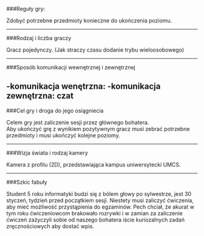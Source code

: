 ###Reguły gry:

Zdobyć potrzebne przedmioty konieczne do ukończenia poziomu.

----------------

###Rodzaj i liczba graczy 

Gracz pojedynczy. (Jak straczy czasu dodanie trybu wieloosobowego)

-----------------

###Sposób komunikacji wewnętrznej i zewnętrznej

-komunikacja wenętrzna:
-komunikacja zewnętrzna:
  czat
-----------------


###Cel gry i droga do jego osiągniecia
  
Celem gry jest zaliczenie sesji przez głównego  bohatera.  
Aby ukończyć grę z wynikiem pozytywnym gracz  musi  zebrać potrzebne przedmioty i musi  ukończyć kolejne poziomy.

----------------

###Wizja świata i rodzaj kamery

Kamera z profilu (2D), przedstawiająca kampus uniwersytecki UMCS.

-------------------

###Szkic fabuły

Student 5 roku informatyki budzi się z bólem głowy po sylwestrze, jest 30 styczeń, tydzień przed początkiem sesji. 
Niestety musi zaliczyć ćwiczenia, aby mieć możliwość przystąpienia do egzaminów. Pech chciał, że 
akurat w tym roku ćwiczeniowcom brakowało rozrywki i w zamian za zaliczenie ćwiczeń zażyczyli 
sobie od naszego bohatera iście kuriozalnych zadań zręcznościowych aby dostać wpis.  
